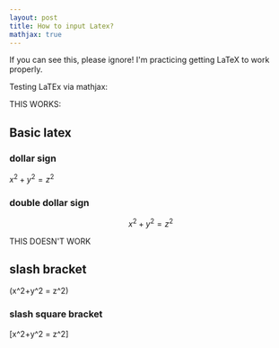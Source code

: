 ```yaml
---
layout: post
title: How to input Latex?
mathjax: true
---
```

 <script src="https://cdn.mathjax.org/mathjax/latest/MathJax.js?config=TeX-AMS-MML_HTMLorMML" type="text/javascript"></script>

If you can see this, please ignore!  I'm practicing getting LaTeX to work properly.

Testing LaTEx via mathjax:

THIS WORKS:

## Basic latex

### dollar sign 
$x^2+y^2 = z^2$

### double dollar sign 

$$x^2+y^2 = z^2$$


THIS DOESN'T WORK

## slash bracket

\(x^2+y^2 = z^2\)

### slash square bracket
\[x^2+y^2 = z^2\]